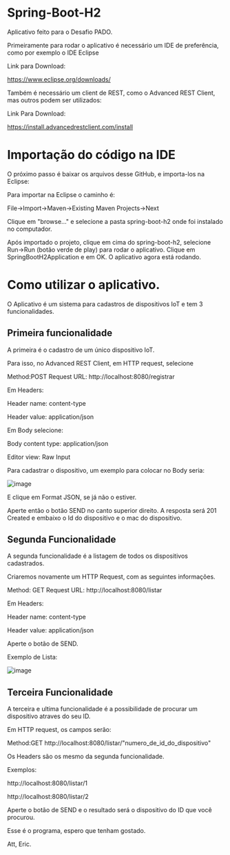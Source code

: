 # Spring-Boot-H2
Aplicativo feito para o Desafio PADO.

Primeiramente para rodar o aplicativo é necessário um IDE de preferência, como por exemplo o IDE Eclipse

Link para Download:

https://www.eclipse.org/downloads/

Também é necessário um client de REST, como o Advanced REST Client, mas outros podem ser utilizados:

Link Para Download:

https://install.advancedrestclient.com/install

# Importação do código na IDE

O próximo passo é baixar os arquivos desse GitHub, e importa-los na Eclipse:

Para importar na Eclipse o caminho é:

File->Import->Maven->Existing Maven Projects->Next

Clique em "browse..." e selecione a pasta spring-boot-h2 onde foi instalado no computador.

Após importado o projeto, clique em cima do spring-boot-h2, selecione Run->Run (botão verde de play) para rodar o aplicativo. Clique em SpringBootH2Application e em OK. O aplicativo agora está rodando.

# Como utilizar o aplicativo.

O Aplicativo é um sistema para cadastros de dispositivos IoT e tem 3 funcionalidades.

## Primeira funcionalidade

A primeira é o cadastro de um único dispositivo IoT.

Para isso, no Advanced REST Client, em HTTP request, selecione

Method:POST
Request URL: http://localhost:8080/registrar

Em Headers:

Header name: content-type

Header value: application/json

Em Body selecione:

Body content type: application/json

Editor view: Raw Input

Para cadastrar o dispositivo, um exemplo para colocar no Body seria:

![image](https://user-images.githubusercontent.com/94720397/142698296-6b32e58f-0abd-427d-a0fd-75364bada2e7.png)

E clique em Format JSON, se já não o estiver.

Aperte então o botão SEND no canto superior direito. 
A resposta será 201 Created e embaixo o Id do dispositivo e o mac do dispositivo.

## Segunda Funcionalidade

A segunda funcionalidade é a listagem de todos os dispositivos cadastrados.

Criaremos novamente um HTTP Request, com as seguintes informações.

Method: GET
Request URL: http://localhost:8080/listar

Em Headers:

Header name: content-type

Header value: application/json

Aperte o botão de SEND.

Exemplo de Lista:

![image](https://user-images.githubusercontent.com/94720397/142698245-5e6157ea-d875-493d-a729-21d2751f3ea4.png)

## Terceira Funcionalidade

A terceira e ultima funcionalidade é a possibilidade de procurar um dispositivo atraves do seu ID.

Em HTTP request, os campos serão:

Method:GET
http://localhost:8080/listar/"numero_de_id_do_dispositivo"

Os Headers são os mesmo da segunda funcionalidade.

Exemplos:

http://localhost:8080/listar/1

http://localhost:8080/listar/2

Aperte o botão de SEND e o resultado será o dispositivo do ID que você procurou.

Esse é o programa, espero que tenham gostado.

Att, Eric.
